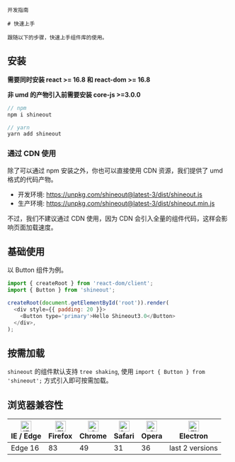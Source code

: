 `````
开发指南

# 快速上手

跟随以下的步骤，快速上手组件库的使用。
`````

## 安装

**需要同时安装 react >= 16.8 和 react-dom >= 16.8**

**非 umd 的产物引入前需要安装 core-js >=3.0.0**

```js
// npm
npm i shineout

// yarn
yarn add shineout
```

### 通过 CDN 使用

除了可以通过 npm 安装之外，你也可以直接使用 CDN 资源，我们提供了 umd 格式的代码产物。

- 开发环境: https://unpkg.com/shineout@latest-3/dist/shineout.js
- 生产环境: https://unpkg.com/shineout@latest-3/dist/shineout.min.js

不过，我们不建议通过 CDN 使用，因为 CDN 会引入全量的组件代码，这样会影响页面加载速度。

## 基础使用

以 Button 组件为例。

```js
import { createRoot } from 'react-dom/client';
import { Button } from 'shineout';

createRoot(document.getElementById('root')).render(
  <div style={{ padding: 20 }}>
    <Button type='primary'>Hello Shineout3.0</Button>
  </div>,
);
```

## 按需加载

`shineout` 的组件默认支持 `tree shaking`, 使用 `import { Button } from 'shineout';` 方式引入即可按需加载。

## 浏览器兼容性

| [<img src="https://p1-arco.byteimg.com/tos-cn-i-uwbnlip3yd/08095282566ac4e0fd98f89aed934b65.png~tplv-uwbnlip3yd-png.png" alt="IE / Edge" width="24px" height="24px" />](http://godban.github.io/browsers-support-badges/)<br/>IE / Edge | [<img src="https://p1-arco.byteimg.com/tos-cn-i-uwbnlip3yd/40ad73571879dd8d9fd3fd524e0e45a4.png~tplv-uwbnlip3yd-png.png" alt="Firefox" width="24px" height="24px" />](http://godban.github.io/browsers-support-badges/)<br/>Firefox | [<img src="https://p1-arco.byteimg.com/tos-cn-i-uwbnlip3yd/4f59d35f6d6837b042c8badd95871b1d.png~tplv-uwbnlip3yd-png.png" alt="Chrome" width="24px" height="24px" />](http://godban.github.io/browsers-support-badges/)<br/>Chrome | [<img src="https://p1-arco.byteimg.com/tos-cn-i-uwbnlip3yd/eee2667f837a9c2ed531805850bf43ec.png~tplv-uwbnlip3yd-png.png" alt="Safari" width="24px" height="24px" />](http://godban.github.io/browsers-support-badges/)<br/>Safari | [<img src="https://p1-arco.byteimg.com/tos-cn-i-uwbnlip3yd/3240334d3967dd263c8f4cdd2d93c525.png~tplv-uwbnlip3yd-png.png" alt="Opera" width="24px" height="24px" />](http://godban.github.io/browsers-support-badges/)<br/>Opera | [<img src="https://p1-arco.byteimg.com/tos-cn-i-uwbnlip3yd/f2454685df95a1a557a61861c5bec256.png~tplv-uwbnlip3yd-png.png" alt="Electron" width="24px" height="24px" />](http://godban.github.io/browsers-support-badges/)<br/>Electron |
| --------- | --------- | --------- | --------- | --------- | --------- |
| Edge 16| 83| 49 | 31 | 36 | last 2 versions |s

